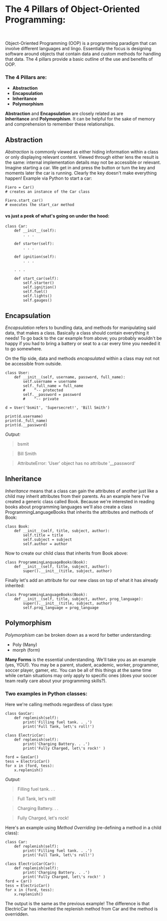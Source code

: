 # The 4 Pillars of Object-Oriented Programming:
<br>

Object-Oriented Programming (OOP) is a programming paradigm that can involve different languages and lingo.  Essentially the focus is designing software around objects that contain data and custom methods for handling that data. The 4 pillars provide a basic outline of the use and benefits of OOP.

### The 4 Pillars are:

<ul><strong>
<li>Abstraction
<li>Encapsulation
<li>Inheritance
<li>Polymorphism
</strong>
</ul>


**Abstraction** and **Encapsulation** are closely related as are <br>
**Inheritance** and **Polymorphism**.  It can be helpful for the sake of memory and comprehension to remember these relationships.
<br>

## **Abstraction**

*Abstraction* is commonly viewed as either hiding information within a class or only displaying relevant content.  Viewed through either lens the result is the same: internal implementation details may not be accessible or relevant.  Imagine starting a car.  We get in and press the button or turn the key and moments later the car is running.  Clearly the key doesn't make everything happen!  Example via Python to start a car:

    Fiero = Car()
    # creates an instance of the Car class

    Fiero.start_car()
    # executes the start_car method

#### vs just a peek of what's going on under the hood:

    class Car:
        def __init__(self):
            . . . 

        def starter(self):
            . . . 

        def ignition(self):
            . . . 
        
        . . . 

        def start_car(self):
            self.starter()
            self.ignition()
            self.fuel()
            self.lights()
            self.gauges()

## **Encapsulation**

*Encapsulation* refers to bundling data, and methods for manipulating said data, that makes a class.  Basically a class should contain everything it needs!  To go back to the car example from above; you probably wouldn't be happy if you had to bring a battery or seat to a car every time you needed it to go somewhere.  

On the flip side, data and methods *encapsulated* within a class may not not be accessible from outside.

    class User:
        def __init__(self, username, password, full_name):
            self.username = username
            self._full_name = full_name
            #    ^-- protected
            self.__password = password
            #    ^-- private
    
    d = User('bsmit', 'Supersecret!', 'Bill Smith')

    print(d.username)
    print(d._full_name)
    print(d.__password)

*Output:*
>bsmit

>Bill Smith

>AttributeError: 'User' object has no attribute '__password'

## **Inheritance**

*Inheritance* means that a class can gain the attributes of another just like a child may inherit attributes from their parents.  As an example here I've created a generic class called Book.  Because we're interested in reading books about programming languages we'll also create a class ProgrammingLanguageBooks that inherits the attributes and methods of Book:

    class Book:
        def __init__(self, title, subject, author):
            self.title = title
            self.subject = subject
            self.author = author

Now to create our child class that inherits from Book above:

    class ProgrammingLanguageBooks(Book):
        def __init__(self, title, subject, author):
            super().__init__(title, subject, author)

Finally let's add an attribute for our new class on top of what it has already inherited:

    class ProgrammingLanguageBooks(Book):
        def __init__(self, title, subject, author, prog_language):
            super().__init__(title, subject, author)
            self.prog_language = prog_language

## **Polymorphism**

*Polymorphism* can be broken down as a word for better understanding:
- Poly (Many)
- morph (form)

**Many Forms** is the essential understanding.  We'll take you as an example (yes, YOU!).  You may be a parent, student, academic, worker, programmer, soccer player, gamer, etc.  You can be all of this things at the same time while certain situations may only apply to specific ones (does your soccer team really care about your programming skills?).

### **Two examples in Python classes:**

Here we're calling methods regardless of class type:

    class GasCar:
        def replenish(self):
            print('Filling fuel tank. . .')
            print('Full Tank, let\'s roll!')

    class ElectricCar:
        def replenish(self):
            print('Charging Battery. . .')
            print('Fully Charged, let\'s rock!' )
            
    ford = GasCar()
    tess = ElectricCar()
    for x in (ford, tess):
        x.replenish()

*Output:*
>Filling fuel tank. . .

>Full Tank, let's roll!

>Charging Battery. . .

>Fully Charged, let's rock!


Here's an example using *Method Overriding* (re-defining a method in a child class):

    class Car:
        def replenish(self):
            print('Filling fuel tank. . .')
            print('Full Tank, let\'s roll!')

    class ElectricCar(Car):
        def replenish(self):
            print('Charging Battery. . .')
            print('Fully Charged, let\'s rock!' )
    ford = Car()
    tess = ElectricCar()
    for x in (ford, tess):
        x.replenish()

The output is the same as the previous example!  The difference is that ElectricCar has inherited the replenish method from Car and the method is overridden.